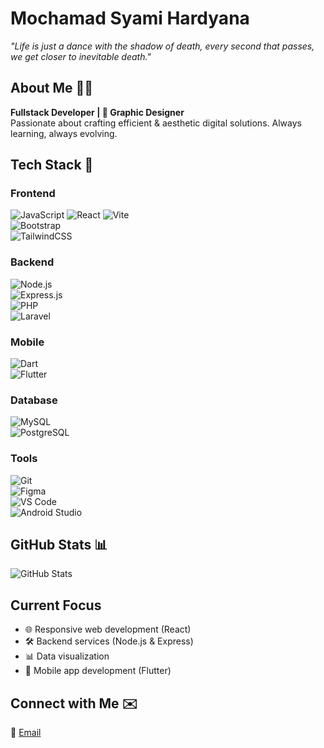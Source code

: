 # **Mochamad Syami Hardyana**  
*"Life is just a dance with the shadow of death, every second that passes, we get closer to inevitable death."*  

## **About Me** 👨‍💻  
**Fullstack Developer | 🎨 Graphic Designer**  
Passionate about crafting efficient & aesthetic digital solutions. Always learning, always evolving.  

## **Tech Stack** 🚀  

### **Frontend**  
![JavaScript](https://img.shields.io/badge/-JavaScript-F7DF1E?style=flat-square&logo=javascript&logoColor=black) ![React](https://img.shields.io/badge/-React-61DAFB?style=flat-square&logo=react&logoColor=black) ![Vite](https://img.shields.io/badge/-Vite-646CFF?style=flat-square&logo=vite&logoColor=white)  
![Bootstrap](https://img.shields.io/badge/-Bootstrap-7952B3?style=flat-square&logo=bootstrap&logoColor=white)  
![TailwindCSS](https://img.shields.io/badge/-TailwindCSS-38B2AC?style=flat-square&logo=tailwind-css&logoColor=white)  

### **Backend**  
![Node.js](https://img.shields.io/badge/-Node.js-339933?style=flat-square&logo=node.js&logoColor=white)  
![Express.js](https://img.shields.io/badge/-Express.js-000000?style=flat-square&logo=express&logoColor=white)  
![PHP](https://img.shields.io/badge/-PHP-777BB4?style=flat-square&logo=php&logoColor=white)  
![Laravel](https://img.shields.io/badge/-Laravel-FF2D20?style=flat-square&logo=laravel&logoColor=white)  

### **Mobile**  
![Dart](https://img.shields.io/badge/-Dart-0175C2?style=flat-square&logo=dart&logoColor=white)  
![Flutter](https://img.shields.io/badge/-Flutter-02569B?style=flat-square&logo=flutter&logoColor=white)  

### **Database**  
![MySQL](https://img.shields.io/badge/-MySQL-4479A1?style=flat-square&logo=mysql&logoColor=white)  
![PostgreSQL](https://img.shields.io/badge/-PostgreSQL-4169E1?style=flat-square&logo=postgresql&logoColor=white)  

### **Tools**  
![Git](https://img.shields.io/badge/-Git-F05032?style=flat-square&logo=git&logoColor=white)  
![Figma](https://img.shields.io/badge/-Figma-F24E1E?style=flat-square&logo=figma&logoColor=white)  
![VS Code](https://img.shields.io/badge/-VS%20Code-007ACC?style=flat-square&logo=visual-studio-code&logoColor=white)  
![Android Studio](https://img.shields.io/badge/-Android%20Studio-3DDC84?style=flat-square&logo=android-studio&logoColor=white)  

## **GitHub Stats** 📊  
![GitHub Stats](https://github-readme-stats.vercel.app/api?username=arctadapt&show_icons=true&theme=radical&hide_border=true&bg_color=0D1117&title_color=58A6FF&icon_color=58A6FF&text_color=C9D1D9)  

## **Current Focus**  
- 🌐 Responsive web development (React)  
- 🛠️ Backend services (Node.js & Express)  
- 📊 Data visualization  
- 📱 Mobile app development (Flutter)  

## **Connect with Me** ✉️  
📧 [Email](mailto:mochammadsyamihardiana@gmail.com)  
